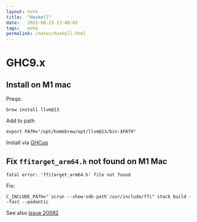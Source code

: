 ```yaml
---
layout: note
title:  "Haskell"
date:   2022-06-23 13:40:02
tags:   note
permalink: /notes/haskell.html
---
```


# GHC9.x

## Install on M1 mac

Preqs:

```
brew install llvm@13
```

Add to path
```
export PATH="/opt/homebrew/opt/llvm@13/bin:$PATH"
```

Install via [GHCup](https://www.haskell.org/ghcup/)

## Fix `ffitarget_arm64.h` not found on M1 Mac

```
fatal error: 'ffitarget_arm64.h' file not found
```

Fix:

```
C_INCLUDE_PATH="`xcrun --show-sdk-path`/usr/include/ffi" stack build --fast --pedantic
```

See also [issue 20592](https://gitlab.haskell.org/ghc/ghc/-/issues/20592)
